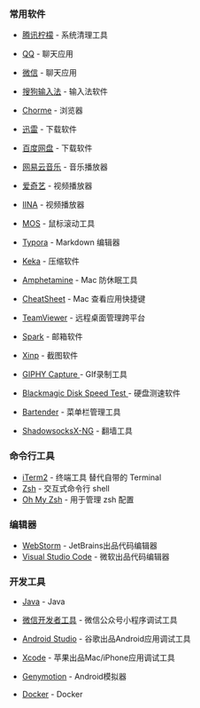 ### 常用软件

- [腾讯柠檬](https://mac.gj.qq.com/) - 系统清理工具 

- [QQ](https://im.qq.com/macqq/) - 聊天应用

- [微信](https://mac.weixin.qq.com/) - 聊天应用

- [搜狗输入法](https://pinyin.sogou.com/mac/) - 输入法软件

- [Chorme](https://www.google.cn/intl/zh-CN/chrome/) - 浏览器

- [迅雷](http://mac.xunlei.com/) - 下载软件

- [百度网盘](http://pan.baidu.com/download#pan) - 下载软件

- [网易云音乐](https://music.163.com/#/download) - 音乐播放器

- [爱奇艺](https://app.iqiyi.com/mac/player/index.html) - 视频播放器

- [IINA](https://iina.io/) - 视频播放器

- [MOS](https://mos.caldis.me/) - 鼠标滚动工具

- [Typora](https://www.typora.io/) - Markdown 编辑器

- [Keka](https://www.keka.io/en/) - 压缩软件

- [Amphetamine](https://apps.apple.com/us/app/amphetamine/id937984704?mt=12) - Mac 防休眠工具  

- [CheatSheet](https://www.macupdate.com/app/mac/43222/cheatsheet) - Mac 查看应用快捷键

- [TeamViewer](https://www.teamviewer.com/en-us/download/mac-os/) - 远程桌面管理跨平台

- [Spark](https://sparkmailapp.com/zh) - 邮箱软件

- [Xinp](https://apps.apple.com/us/app/xnip-screenshot-annotation/id1221250572?mt=12) - 截图软件

- [GIPHY Capture ](https://apps.apple.com/us/app/giphy-capture-the-gif-maker/id668208984?mt=12) - GIf录制工具

- [Blackmagic Disk Speed Test ](https://apps.apple.com/cn/app/blackmagic-disk-speed-test/id425264550?mt=12) - 硬盘测速软件

- [Bartender](https://www.macbartender.com/) - 菜单栏管理工具

- [ShadowsocksX-NG](https://github.com/shadowsocksr-backup/ShadowsocksX-NG) - 翻墙工具

### 命令行工具

- [iTerm2](https://www.iterm2.com/) - 终端工具 替代自带的 Terminal
- [Zsh](https://github.com/zsh-users/zsh) - 交互式命令行 shell
- [Oh My Zsh](https://github.com/robbyrussell/oh-my-zsh) - 用于管理 zsh 配置

### 编辑器

- [WebStorm](https://www.jetbrains.com/webstorm/nextversion/) - JetBrains出品代码编辑器
- [Visual Studio Code](https://code.visualstudio.com/Download) - 微软出品代码编辑器

### 开发工具

- [Java](https://www.oracle.com/technetwork/java/javase/downloads/jdk8-downloads-2133151.html) - Java

- [微信开发者工具](https://developers.weixin.qq.com/miniprogram/dev/devtools/rc.html) - 微信公众号小程序调试工具
- [Android Studio](https://developer.android.com/studio) - 谷歌出品Android应用调试工具
- [Xcode](https://apps.apple.com/us/app/xcode/id497799835?mt=12) - 苹果出品Mac/iPhone应用调试工具
- [Genymotion](https://www.genymotion.com/download/) - Android模拟器
- [Docker](https://hub.docker.com/?overlay=onboarding) - Docker

